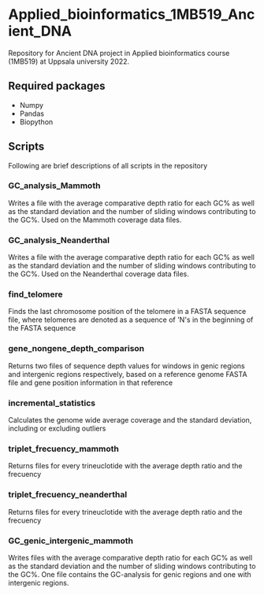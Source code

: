 # Applied_bioinformatics_1MB519_Ancient_DNA
Repository for Ancient DNA project in Applied bioinformatics course (1MB519) at Uppsala university 2022.

## Required packages
- Numpy
- Pandas
- Biopython

## Scripts
Following are brief descriptions of all scripts in the repository

### GC_analysis_Mammoth
Writes a file with the average comparative depth ratio for each GC% as well as the standard deviation and the number of sliding windows contributing to the GC%. Used on the Mammoth coverage data files.

### GC_analysis_Neanderthal
Writes a file with the average comparative depth ratio for each GC% as well as the standard deviation and the number of sliding windows contributing to the GC%. Used on the Neanderthal coverage data files.

### find_telomere
Finds the last chromosome position of the telomere in a FASTA sequence file, where telomeres are denoted as a sequence of 'N's in the beginning of the FASTA sequence

### gene_nongene_depth_comparison
Returns two files of sequence depth values for windows in genic regions and intergenic regions respectively, based on a reference genome FASTA file and gene position information in that reference

### incremental_statistics
Calculates the genome wide average coverage and the standard deviation, including or excluding outliers

### triplet_frecuency_mammoth
Returns files for every trineuclotide with the average depth ratio and the frecuency

### triplet_frecuency_neanderthal
Returns files for every trineuclotide with the average depth ratio and the frecuency

### GC_genic_intergenic_mammoth
Writes files with the average comparative depth ratio for each GC% as well as the standard deviation and the number of sliding windows contributing to the GC%. One file contains the GC-analysis for genic regions and one with intergenic regions. 


